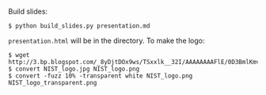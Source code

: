 Build slides:

    $ python build_slides.py presentation.md
    
`presentation.html` will be in the directory. To make the logo:

    $ wget http://3.bp.blogspot.com/_8yDjtDOx9ws/TSxxlk__32I/AAAAAAAAFlE/0D3BmlKmvbI/s1600/NIST_logo.jpg
    $ convert NIST_logo.jpg NIST_logo.png
    $ convert -fuzz 10% -transparent white NIST_logo.png NIST_logo_transparent.png
